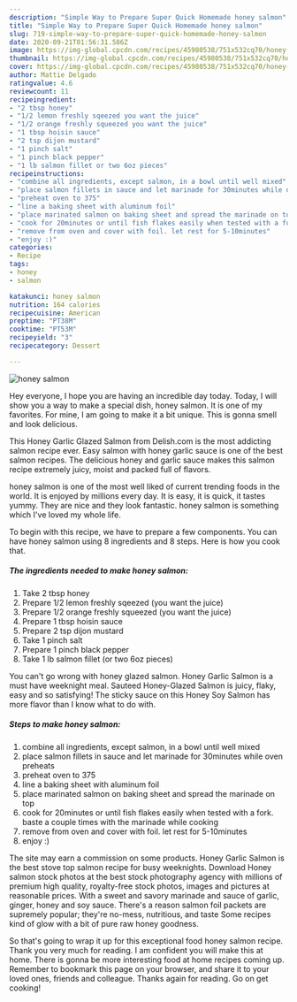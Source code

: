 ```yaml
---
description: "Simple Way to Prepare Super Quick Homemade honey salmon"
title: "Simple Way to Prepare Super Quick Homemade honey salmon"
slug: 719-simple-way-to-prepare-super-quick-homemade-honey-salmon
date: 2020-09-21T01:56:31.586Z
image: https://img-global.cpcdn.com/recipes/45980538/751x532cq70/honey-salmon-recipe-main-photo.jpg
thumbnail: https://img-global.cpcdn.com/recipes/45980538/751x532cq70/honey-salmon-recipe-main-photo.jpg
cover: https://img-global.cpcdn.com/recipes/45980538/751x532cq70/honey-salmon-recipe-main-photo.jpg
author: Mattie Delgado
ratingvalue: 4.6
reviewcount: 11
recipeingredient:
- "2 tbsp honey"
- "1/2 lemon freshly sqeezed you want the juice"
- "1/2 orange freshly squeezed you want the juice"
- "1 tbsp hoisin sauce"
- "2 tsp dijon mustard"
- "1 pinch salt"
- "1 pinch black pepper"
- "1 lb salmon fillet or two 6oz pieces"
recipeinstructions:
- "combine all ingredients, except salmon, in a bowl until well mixed"
- "place salmon fillets in sauce and let marinade for 30minutes while oven preheats"
- "preheat oven to 375"
- "line a baking sheet with aluminum foil"
- "place marinated salmon on baking sheet and spread the marinade on top"
- "cook for 20minutes or until fish flakes easily when tested with a fork. baste a couple times with the marinade while cooking"
- "remove from oven and cover with foil. let rest for 5-10minutes"
- "enjoy :)"
categories:
- Recipe
tags:
- honey
- salmon

katakunci: honey salmon 
nutrition: 164 calories
recipecuisine: American
preptime: "PT38M"
cooktime: "PT53M"
recipeyield: "3"
recipecategory: Dessert

---
```



![honey salmon](https://img-global.cpcdn.com/recipes/45980538/751x532cq70/honey-salmon-recipe-main-photo.jpg)

Hey everyone, I hope you are having an incredible day today. Today, I will show you a way to make a special dish, honey salmon. It is one of my favorites. For mine, I am going to make it a bit unique. This is gonna smell and look delicious.

This Honey Garlic Glazed Salmon from Delish.com is the most addicting salmon recipe ever. Easy salmon with honey garlic sauce is one of the best salmon recipes. The delicious honey and garlic sauce makes this salmon recipe extremely juicy, moist and packed full of flavors.

honey salmon is one of the most well liked of current trending foods in the world. It is enjoyed by millions every day. It is easy, it is quick, it tastes yummy. They are nice and they look fantastic. honey salmon is something which I've loved my whole life.


To begin with this recipe, we have to prepare a few components. You can have honey salmon using 8 ingredients and 8 steps. Here is how you cook that.

<!--inarticleads1-->

##### The ingredients needed to make honey salmon:

1. Take 2 tbsp honey
1. Prepare 1/2 lemon freshly sqeezed (you want the juice)
1. Prepare 1/2 orange freshly squeezed (you want the juice)
1. Prepare 1 tbsp hoisin sauce
1. Prepare 2 tsp dijon mustard
1. Take 1 pinch salt
1. Prepare 1 pinch black pepper
1. Take 1 lb salmon fillet (or two 6oz pieces)


You can&#39;t go wrong with honey glazed salmon. Honey Garlic Salmon is a must have weeknight meal. Sauteed Honey-Glazed Salmon is juicy, flaky, easy and so satisfying! The sticky sauce on this Honey Soy Salmon has more flavor than I know what to do with. 

<!--inarticleads2-->

##### Steps to make honey salmon:

1. combine all ingredients, except salmon, in a bowl until well mixed
1. place salmon fillets in sauce and let marinade for 30minutes while oven preheats
1. preheat oven to 375
1. line a baking sheet with aluminum foil
1. place marinated salmon on baking sheet and spread the marinade on top
1. cook for 20minutes or until fish flakes easily when tested with a fork. baste a couple times with the marinade while cooking
1. remove from oven and cover with foil. let rest for 5-10minutes
1. enjoy :)


The site may earn a commission on some products. Honey Garlic Salmon is the best stove top salmon recipe for busy weeknights. Download Honey salmon stock photos at the best stock photography agency with millions of premium high quality, royalty-free stock photos, images and pictures at reasonable prices. With a sweet and savory marinade and sauce of garlic, ginger, honey and soy sauce. There&#39;s a reason salmon foil packets are supremely popular; they&#39;re no-mess, nutritious, and taste Some recipes kind of glow with a bit of pure raw honey goodness. 

So that's going to wrap it up for this exceptional food honey salmon recipe. Thank you very much for reading. I am confident you will make this at home. There is gonna be more interesting food at home recipes coming up. Remember to bookmark this page on your browser, and share it to your loved ones, friends and colleague. Thanks again for reading. Go on get cooking!
